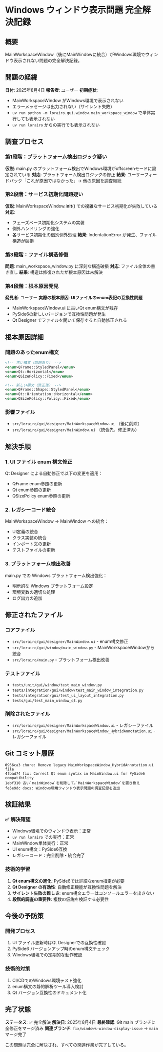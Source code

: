 # Windows ウィンドウ表示問題 完全解決記録

## 概要
MainWorkspaceWindow（後にMainWindowに統合）がWindows環境でウィンドウ表示されない問題の完全解決記録。

## 問題の経緯
**日付**: 2025年8月4日
**報告者**: ユーザー
**初期症状**: 
- MainWorkspaceWindow がWindows環境で表示されない
- エラーメッセージは出力されない（サイレント失敗）
- `uv run python -m lorairo.gui.window.main_workspace_window` で単体実行しても表示されない
- `uv run lorairo` からの実行でも表示されない

## 調査プロセス

### 第1段階：プラットフォーム検出ロジック疑い
**仮説**: main.py のプラットフォーム検出でWindows環境がoffscreenモードに設定されている
**対応**: プラットフォーム検出ロジックの修正
**結果**: ユーザーフィードバック「これが原因ではなかった」→ 他の原因を調査継続

### 第2段階：サービス初期化問題疑い
**仮説**: MainWorkspaceWindow.__init__() での複雑なサービス初期化が失敗している
**対応**: 
- フェーズベース初期化システムの実装
- 例外ハンドリングの強化
- 各サービス初期化の個別例外処理
**結果**: IndentationError が発生、ファイル構造が破損

### 第3段階：ファイル構造修復
**問題**: main_workspace_window.py に深刻な構造破損
**対応**: ファイル全体の書き直し
**結果**: 構造は修復されたが根本原因は未解決

### 第4段階：根本原因発見
**発見者**: ユーザー
**実際の根本原因**: **UIファイルのenum表記の互換性問題**
- MainWorkspaceWindow.ui に古いQt enum構文が残存
- PySide6の新しいバージョンで互換性問題が発生
- Qt Designer でファイルを開いて保存すると自動修正される

## 根本原因詳細

### 問題のあったenum構文
```xml
<!-- 古い構文（問題あり） -->
<enum>QFrame::StyledPanel</enum>
<enum>Qt::Horizontal</enum>
<enum>QSizePolicy::Fixed</enum>

<!-- 新しい構文（修正後） -->
<enum>QFrame::Shape::StyledPanel</enum>
<enum>Qt::Orientation::Horizontal</enum>
<enum>QSizePolicy::Policy::Fixed</enum>
```

### 影響ファイル
- `src/lorairo/gui/designer/MainWorkspaceWindow.ui` （後に削除）
- `src/lorairo/gui/designer/MainWindow.ui` （統合先、修正済み）

## 解決手順

### 1. UI ファイル enum 構文修正
Qt Designer による自動修正で以下の変更を適用：
- QFrame enum参照の更新
- Qt enum参照の更新  
- QSizePolicy enum参照の更新

### 2. レガシーコード統合
MainWorkspaceWindow → MainWindow への統合：
- UI定義の統合
- クラス実装の統合
- インポート文の更新
- テストファイルの更新

### 3. プラットフォーム検出改善
main.py での Windows プラットフォーム検出強化：
- 明示的な Windows プラットフォーム設定
- 環境変数の適切な処理
- ログ出力の追加

## 修正されたファイル

### コアファイル
- `src/lorairo/gui/designer/MainWindow.ui` - enum構文修正
- `src/lorairo/gui/window/main_window.py` - MainWorkspaceWindowから統合
- `src/lorairo/main.py` - プラットフォーム検出改善

### テストファイル
- `tests/unit/gui/window/test_main_window.py`
- `tests/integration/gui/window/test_main_window_integration.py`
- `tests/integration/gui/test_ui_layout_integration.py`
- `tests/gui/test_main_window_qt.py`

### 削除されたファイル
- `src/lorairo/gui/designer/MainWorkspaceWindow.ui` - レガシーファイル
- `src/lorairo/gui/designer/MainWorkspaceWindow_HybridAnnotation.ui` - レガシーファイル

## Git コミット履歴

```
0956ca3 chore: Remove legacy MainWorkspaceWindow_HybridAnnotation.ui file
4fbad74 fix: Correct Qt enum syntax in MainWindow.ui for PySide6 compatibility  
1ebf310 古い`mainWindow`を削除して｡`MainWorkspaceWindow`を置き換え
fe5e9dc docs: Windows環境ウィンドウ表示問題の調査記録を追加
```

## 検証結果

### ✅ 解決確認
- Windows環境でのウィンドウ表示：正常
- `uv run lorairo` での実行：正常
- MainWindow単体実行：正常
- UI enum構文：PySide6互換
- レガシーコード：完全削除・統合完了

### 技術的学習
1. **Qt enum構文の進化**: PySide6では詳細なenum指定が必要
2. **Qt Designer の有効性**: 自動修正機能が互換性問題を解決
3. **サイレント失敗の難しさ**: enum構文エラーはコンソールエラーを出さない
4. **段階的調査の重要性**: 複数の仮説を検証する必要性

## 今後の予防策

### 開発プロセス
1. UI ファイル更新時はQt Designerでの互換性確認
2. PySide6 バージョンアップ時のenum構文チェック
3. Windows環境での定期的な動作確認

### 技術的対策
1. CI/CDでのWindows環境テスト強化
2. enum構文の静的解析ツール導入検討
3. Qt バージョン互換性のドキュメント化

## 完了状態
**ステータス**: ✅ 完全解決
**解決日**: 2025年8月4日
**最終確認**: Git main ブランチに全修正をマージ済み
**関連ブランチ**: `fix/windows-window-display-issue` → `main` マージ完了

この問題は完全に解決され、すべての関連作業が完了している。